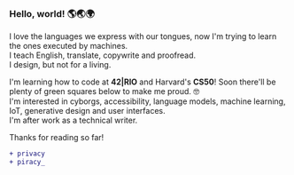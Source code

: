 ### Hello, world! 🌎🌏🌍

I love the languages we express with our tongues, now I'm trying to learn the ones executed by machines.<br>
I teach English, translate, copywrite and proofread.<br>
I design, but not for a living.<br>

I'm learning how to code at **42|RIO** and Harvard's **CS50**! Soon there'll be plenty of green squares below to make me proud. 🤓<br>
I'm interested in cyborgs, accessibility, language models, machine learning, IoT, generative design and user interfaces.<br>
I'm after work as a technical writer.<br>

Thanks for reading so far!<br>

```diff
+ privacy
+ piracy_
```

